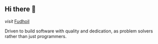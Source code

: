<!-- This is my page -->

## Hi there 👋

<!-- my website -->

_visit_ [Fudhoil](https://fudhoil.vercel.app)

Driven to build software with quality and dedication, as problem solvers rather than just programmers.

<!-- Fuelled by a relentless pursuit of growth, I make it a personal commitment to stay abreast of the latest cutting-edge stacks and tools, dedicating time each day to expand my knowledge.

Continuing on the path of improvement, my goal remains to contribute actively to my code repositories. To achieve this, I strive to make a fresh (git) commit every week, whether it be on private or public repositories, ensuring consistent progress in my projects.

As I move forward in my career, I eagerly embrace new challenges and opportunities, eager to create innovative solutions and positively impact the digital landscape. The passion for web development and the drive for constant improvement propel me on this exciting journey. -->
